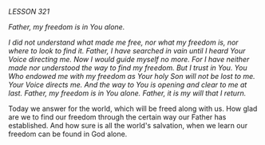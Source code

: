 *LESSON 321*

*Father, my freedom is in You alone.*

_I did not understand what made me free, nor what my freedom is, nor where to look to find it. Father, I have searched in vain until I heard Your Voice directing me. Now I would guide myself no more. For I have neither made nor understood the way to find my freedom. But I trust in You. You Who endowed me with my freedom as Your holy Son will not be lost to me. Your Voice directs me. And the way to You is opening and clear to me at last. Father, my freedom is in You alone. Father, it is my will that I return._

Today we answer for the world, which will be freed along with us. How glad are we to find our freedom through the certain way our Father has established. And how sure is all the world's salvation, when we learn our freedom can be found in God alone.